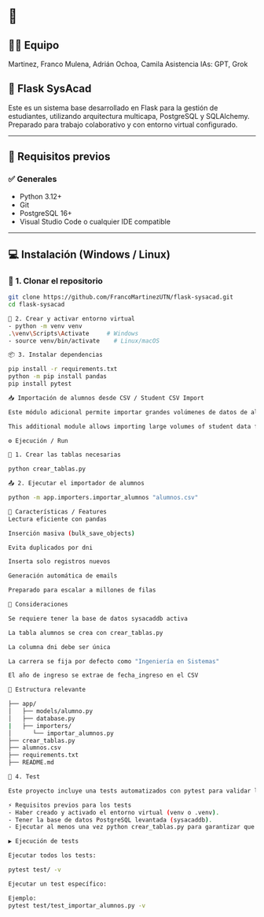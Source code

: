 # 🧠 

## 👬🙋  Equipo 
Martinez, Franco
Mulena, Adrián
Ochoa, Camila
Asistencia IAs: GPT, Grok


## 🔧 Flask SysAcad

Este es un sistema base desarrollado en Flask para la gestión de estudiantes, utilizando arquitectura multicapa, PostgreSQL y SQLAlchemy. Preparado para trabajo colaborativo y con entorno virtual configurado.

---

## 🧱 Requisitos previos

### ✅ Generales

- Python 3.12+
- Git
- PostgreSQL 16+
- Visual Studio Code o cualquier IDE compatible

---

## 💻 Instalación (Windows / Linux)

### 🧩 1. Clonar el repositorio

```bash
git clone https://github.com/FrancoMartinezUTN/flask-sysacad.git
cd flask-sysacad

🧰 2. Crear y activar entorno virtual
- python -m venv venv
.\venv\Scripts\Activate     # Windows
- source venv/bin/activate    # Linux/macOS

📦 3. Instalar dependencias

pip install -r requirements.txt
python -m pip install pandas
pip install pytest

📥 Importación de alumnos desde CSV / Student CSV Import

Este módulo adicional permite importar grandes volúmenes de datos de alumnos desde un archivo .csv a la base de datos PostgreSQL. Está desarrollado siguiendo los principios DRY, YAGNI, KISS, con soporte para detección de duplicados y escritura eficiente.

This additional module allows importing large volumes of student data from a .csv file into the PostgreSQL database. It is built following DRY, YAGNI, KISS principles, with duplicate detection and efficient batch insertion.

⚙️ Ejecución / Run

🧱 1. Crear las tablas necesarias

python crear_tablas.py

📤 2. Ejecutar el importador de alumnos

python -m app.importers.importar_alumnos "alumnos.csv"

📌 Características / Features
Lectura eficiente con pandas

Inserción masiva (bulk_save_objects)

Evita duplicados por dni

Inserta solo registros nuevos

Generación automática de emails

Preparado para escalar a millones de filas

📝 Consideraciones

Se requiere tener la base de datos sysacaddb activa

La tabla alumnos se crea con crear_tablas.py

La columna dni debe ser única

La carrera se fija por defecto como "Ingeniería en Sistemas"

El año de ingreso se extrae de fecha_ingreso en el CSV

📁 Estructura relevante

├── app/
│   ├── models/alumno.py
│   ├── database.py
|   ├── importers/
│      └── importar_alumnos.py
├── crear_tablas.py
├── alumnos.csv
├── requirements.txt
├── README.md

🐾 4. Test

Este proyecto incluye una tests automatizados con pytest para validar la importación de datos, la conexión a la base y el correcto funcionamiento de la aplicación.

⚡ Requisitos previos para los tests
- Haber creado y activado el entorno virtual (venv o .venv).
- Tener la base de datos PostgreSQL levantada (sysacaddb).
- Ejecutar al menos una vez python crear_tablas.py para garantizar que las tablas existen.

▶️ Ejecución de tests

Ejecutar todos los tests:

pytest test/ -v

Ejecutar un test específico:

Ejemplo:
pytest test/test_importar_alumnos.py -v
